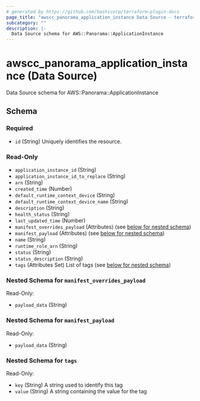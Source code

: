 ```yaml
---
# generated by https://github.com/hashicorp/terraform-plugin-docs
page_title: "awscc_panorama_application_instance Data Source - terraform-provider-awscc"
subcategory: ""
description: |-
  Data Source schema for AWS::Panorama::ApplicationInstance
---
```


# awscc_panorama_application_instance (Data Source)

Data Source schema for AWS::Panorama::ApplicationInstance



<!-- schema generated by tfplugindocs -->
## Schema

### Required

- `id` (String) Uniquely identifies the resource.

### Read-Only

- `application_instance_id` (String)
- `application_instance_id_to_replace` (String)
- `arn` (String)
- `created_time` (Number)
- `default_runtime_context_device` (String)
- `default_runtime_context_device_name` (String)
- `description` (String)
- `health_status` (String)
- `last_updated_time` (Number)
- `manifest_overrides_payload` (Attributes) (see [below for nested schema](#nestedatt--manifest_overrides_payload))
- `manifest_payload` (Attributes) (see [below for nested schema](#nestedatt--manifest_payload))
- `name` (String)
- `runtime_role_arn` (String)
- `status` (String)
- `status_description` (String)
- `tags` (Attributes Set) List of tags (see [below for nested schema](#nestedatt--tags))

<a id="nestedatt--manifest_overrides_payload"></a>
### Nested Schema for `manifest_overrides_payload`

Read-Only:

- `payload_data` (String)


<a id="nestedatt--manifest_payload"></a>
### Nested Schema for `manifest_payload`

Read-Only:

- `payload_data` (String)


<a id="nestedatt--tags"></a>
### Nested Schema for `tags`

Read-Only:

- `key` (String) A string used to identify this tag
- `value` (String) A string containing the value for the tag


